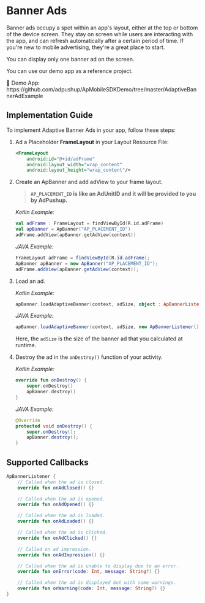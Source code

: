 # Banner Ads

Banner ads occupy a spot within an app's layout, either at the top or bottom of the device screen. They stay on screen while users are interacting with the app, and can refresh automatically after a certain period of time. If you're new to mobile advertising, they're a great place to start.

You can display only one banner ad on the screen.

You can use our demo app as a reference project.

<aside>
📎 Demo App: https://github.com/adpushup/ApMobileSDKDemo/tree/master/AdaptiveBannerAdExample

</aside>

## Implementation Guide

To implement Adaptive Banner Ads in your app, follow these steps:

1. Ad a Placeholder **FrameLayout** in your Layout Resource File:
    
    ```xml
    <FrameLayout
        android:id="@+id/adFrame"
        android:layout_width="wrap_content"
        android:layout_height="wrap_content"/>
    ```
    
2. Create an ApBanner and add adView to your frame layout.
    
    > **`AP_PLACEMENT_ID` is like an AdUnitID and it will be provided to you by AdPushup.**
    > 
    
    *Kotlin Example:*
    
    ```kotlin
    val adFrame : FrameLayout = findViewById(R.id.adFrame)
    val apBanner = ApBanner("AP_PLACEMENT_ID")
    adFrame.addView(apBanner.getAdView(context))
    ```
    
    *JAVA Example:*
    
    ```java
    FrameLayout adFrame = findViewById(R.id.adFrame);
    ApBanner apBanner = new ApBanner("AP_PLACEMENT_ID");
    adFrame.addView(apBanner.getAdView(context));
    ```
    
3. Load an ad.
    
    *Kotlin Example:*
    
    ```kotlin
    apBanner.loadAdaptiveBanner(context, adSize, object : ApBannerListener{})
    ```
    
    *JAVA Example:*
    
    ```java
    apBanner.loadAdaptiveBanner(context, adSize, new ApBannerListener() {});
    ```

    Here, the `adSize` is the size of the banner ad that you calculated at runtime.
    
4. Destroy the ad in the `onDestroy()` function of your activity.
    
    *Kotlin Example:*
    
    ```kotlin
    override fun onDestroy() {
        super.onDestroy()
        apBanner.destroy()
    }
    ```
    
    *JAVA Example:*
    
    ```java
    @Override
    protected void onDestroy() {
        super.onDestroy();
        apBanner.destroy();
    }
    ```
    

## Supported Callbacks

```kotlin
ApBannerListener {
	// Called when the ad is closed.
	override fun onAdClosed() {}

	// Called when the ad is opened.
	override fun onAdOpened() {}

	// Called when the ad is loaded.
	override fun onAdLoaded() {}

	// Called when the ad is clicked.
	override fun onAdClicked() {}

	// Called on ad impression.
	override fun onAdImpression() {}

	// Called when the ad is unable to display due to an error.
	override fun onError(code: Int, message: String?) {}

	// Called when the ad is displayed but with some warnings.
	override fun onWarning(code: Int, message: String?) {}
}
```